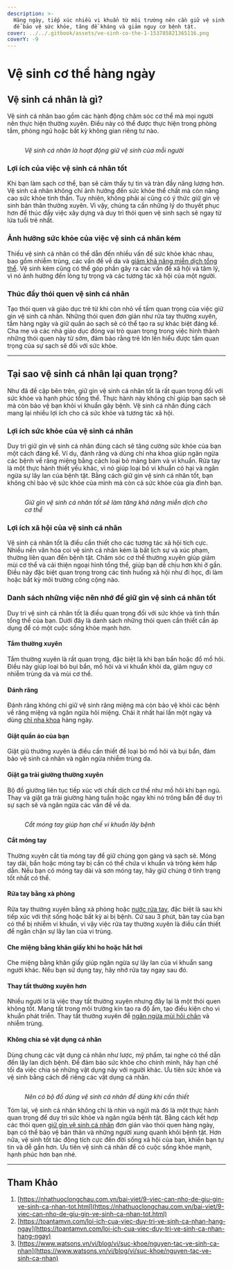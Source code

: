 ```yaml
---
description: >-
  Hàng ngày, tiếp xúc nhiều vi khuẩn từ môi trường nên cần giữ vệ sinh cá nhân
  để bảo vệ sức khỏe, tăng đề kháng và giảm nguy cơ bệnh tật.
cover: ../../.gitbook/assets/ve-sinh-co-the-1-153785821365116.png
coverY: -9
---
```


# Vệ sinh cơ thể hàng ngày

## Vệ sinh cá nhân là gì?

Vệ sinh cá nhân bao gồm các hành động chăm sóc cơ thể mà mọi người nên thực hiện thường xuyên. Điều này có thể được thực hiện trong phòng tắm, phòng ngủ hoặc bất kỳ không gian riêng tư nào.

<figure><img src="../../.gitbook/assets/9_viec_can_nho_de_giu_gin_ve_sin.png" alt=""><figcaption><p><em>Vệ sinh cá nhân là hoạt động  giữ vệ sinh của mỗi người</em></p></figcaption></figure>

### Lợi ích của việc vệ sinh cá nhân tốt

Khi bạn làm sạch cơ thể, bạn sẽ cảm thấy tự tin và tràn đầy năng lượng hơn. Vệ sinh cá nhân không chỉ ảnh hưởng đến sức khỏe thể chất mà còn nâng cao sức khỏe tinh thần. Tuy nhiên, không phải ai cũng có ý thức giữ gìn vệ sinh bản thân thường xuyên. Vì vậy, chúng ta cần những lý do thuyết phục hơn để thúc đẩy việc xây dựng và duy trì thói quen vệ sinh sạch sẽ ngay từ lứa tuổi trẻ nhất.

### Ảnh hưởng sức khỏe của việc vệ sinh cá nhân kém

Thiếu vệ sinh cá nhân có thể dẫn đến nhiều vấn đề sức khỏe khác nhau, bao gồm nhiễm trùng, các vấn đề về da và [giảm khả năng miễn dịch tổng thể](https://nhathuoclongchau.com.vn/bai-viet/luu-lai-ngay-cac-dau-hieu-nhan-biet-he-mien-dich-kem.html). Vệ sinh kém cũng có thể góp phần gây ra các vấn đề xã hội và tâm lý, vì nó ảnh hưởng đến lòng tự trọng và các tương tác xã hội của một người.

### Thúc đẩy thói quen vệ sinh cá nhân

Tạo thói quen và giáo dục trẻ từ khi còn nhỏ về tầm quan trọng của việc giữ gìn vệ sinh cá nhân. Những thói quen đơn giản như rửa tay thường xuyên, tắm hàng ngày và giữ quần áo sạch sẽ có thể tạo ra sự khác biệt đáng kể. Cha mẹ và các nhà giáo dục đóng vai trò quan trọng trong việc hình thành những thói quen này từ sớm, đảm bảo rằng trẻ lớn lên hiểu được tầm quan trọng của sự sạch sẽ đối với sức khỏe.

***

## Tại sao vệ sinh cá nhân lại quan trọng?

Như đã đề cập bên trên, giữ gìn vệ sinh cá nhân tốt là rất quan trọng đối với sức khỏe và hạnh phúc tổng thể. Thực hành này không chỉ giúp bạn sạch sẽ mà còn bảo vệ bạn khỏi vi khuẩn gây bệnh. Vệ sinh cá nhân đúng cách mang lại nhiều lợi ích cho cả sức khỏe và tương tác xã hội.

### Lợi ích sức khỏe của vệ sinh cá nhân

Duy trì giữ gìn vệ sinh cá nhân đúng cách sẽ tăng cường sức khỏe của bạn một cách đáng kể. Ví dụ, đánh răng và dùng chỉ nha khoa giúp ngăn ngừa các bệnh về răng miệng bằng cách loại bỏ mảng bám và vi khuẩn. Rửa tay là một thực hành thiết yếu khác, vì nó giúp loại bỏ vi khuẩn có hại và ngăn ngừa sự lây lan của bệnh tật. Bằng cách giữ gìn vệ sinh cá nhân tốt, bạn không chỉ bảo vệ sức khỏe của mình mà còn cả sức khỏe của gia đình bạn.

<figure><img src="../../.gitbook/assets/suc_khoe_9a2a754b75.png" alt=""><figcaption><p><em>Giữ gìn vệ sinh cá nhân tốt sẽ làm tăng khả năng miễn dịch cho cơ thể</em></p></figcaption></figure>

### Lợi ích xã hội của vệ sinh cá nhân

Vệ sinh cá nhân tốt là điều cần thiết cho các tương tác xã hội tích cực. Nhiều nền văn hóa coi vệ sinh cá nhân kém là bất lịch sự và xúc phạm, thường liên quan đến bệnh tật. Chăm sóc cơ thể thường xuyên giúp giảm mùi cơ thể và cải thiện ngoại hình tổng thể, giúp bạn dễ chịu hơn khi ở gần. Điều này đặc biệt quan trọng trong các tình huống xã hội như đi học, đi làm hoặc bất kỳ môi trường công cộng nào.

### Danh sách những việc nên nhớ để giữ gìn vệ sinh cá nhân tốt

Duy trì vệ sinh cá nhân tốt là điều quan trọng đối với sức khỏe và tinh thần tổng thể của bạn. Dưới đây là danh sách những thói quen cần thiết cần áp dụng để có một cuộc sống khỏe mạnh hơn.

#### Tắm thường xuyên

Tắm thường xuyên là rất quan trọng, đặc biệt là khi bạn bẩn hoặc đổ mồ hôi. Điều này giúp loại bỏ bụi bẩn, mồ hôi và vi khuẩn khỏi da, giảm nguy cơ nhiễm trùng da và mùi cơ thể.

#### Đánh răng

Đánh răng không chỉ giữ vệ sinh răng miệng mà còn bảo vệ khỏi các bệnh về răng miệng và ngăn ngừa hôi miệng. Chải ít nhất hai lần một ngày và dùng [chỉ nha khoa](https://nhathuoclongchau.com.vn/cham-soc-ca-nhan/chi-nha-khoa) hàng ngày.

#### Giặt quần áo của bạn

Giặt giũ thường xuyên là điều cần thiết để loại bỏ mồ hôi và bụi bẩn, đảm bảo vệ sinh cá nhân và ngăn ngừa nhiễm trùng da.

#### Giặt ga trải giường thường xuyên

Bộ đồ giường liên tục tiếp xúc với chất dịch cơ thể như mồ hôi khi bạn ngủ. Thay và giặt ga trải giường hàng tuần hoặc ngay khi nó trông bẩn để duy trì sự sạch sẽ và ngăn ngừa các vấn đề về da.

<figure><img src="../../.gitbook/assets/9_viec_can_nho_de_giu_gin_ve_sin (1).png" alt=""><figcaption><p><em>Cắt móng tay giúp hạn chế vi khuẩn lây bệnh</em></p></figcaption></figure>

#### Cắt móng tay

Thường xuyên cắt tỉa móng tay để giữ chúng gọn gàng và sạch sẽ. Móng tay dài, bẩn hoặc móng tay bị cắn có thể chứa vi khuẩn và trông kém hấp dẫn. Nếu bạn có móng tay dài và sơn móng tay, hãy giữ chúng ở tình trạng tốt nhất có thể.

#### Rửa tay bằng xà phòng

Rửa tay thường xuyên bằng xà phòng hoặc [nước rửa tay](https://nhathuoclongchau.com.vn/cham-soc-ca-nhan/nuoc-rua-tay), đặc biệt là sau khi tiếp xúc với thịt sống hoặc bất kỳ ai bị bệnh. Cứ sau 3 phút, bàn tay của bạn có thể bị nhiễm vi khuẩn, vì vậy việc rửa tay thường xuyên là điều cần thiết để ngăn chặn sự lây lan của vi trùng.

#### Che miệng bằng khăn giấy khi ho hoặc hắt hơi

Che miệng bằng khăn giấy giúp ngăn ngừa sự lây lan của vi khuẩn sang người khác. Nếu bạn sử dụng tay, hãy nhớ rửa tay ngay sau đó.

#### Thay tất thường xuyên hơn

Nhiều người lơ là việc thay tất thường xuyên nhưng đây lại là một thói quen không tốt. Mang tất trong môi trường kín tạo ra độ ẩm, tạo điều kiện cho vi khuẩn phát triển. Thay tất thường xuyên để [ngăn ngừa mùi hôi chân](https://nhathuoclongchau.com.vn/bai-viet/goi-y-mot-so-thuoc-tri-hoi-chan-hieu-qua-nhat-ma-ban-nen-dung-64208.html) và nhiễm trùng.

#### Không chia sẻ vật dụng cá nhân

Dùng chung các vật dụng cá nhân như lược, mỹ phẩm, tai nghe có thể dẫn đến lây lan dịch bệnh. Để đảm bảo sức khỏe cho chính mình, hãy hạn chế tối đa việc chia sẻ những vật dụng này với người khác. Ưu tiên sức khỏe và vệ sinh bằng cách để riêng các vật dụng cá nhân.

<figure><img src="../../.gitbook/assets/9_viec_can_nho_de_giu_gin_ve_sin (2).png" alt=""><figcaption><p><em>Nên có bộ đồ dùng vệ sinh cá nhân để dùng khi cần thiết</em></p></figcaption></figure>

Tóm lại, vệ sinh cá nhân không chỉ là nhìn và ngửi mà đó là một thực hành quan trọng để duy trì sức khỏe và ngăn ngừa bệnh tật. Bằng cách kết hợp các thói quen [giữ gìn vệ sinh cá nhân](https://nhathuoclongchau.com.vn/bai-viet/9-viec-can-nho-de-giu-gin-ve-sinh-ca-nhan-tot.html) đơn giản vào thói quen hàng ngày, bạn có thể bảo vệ bản thân và những người xung quanh khỏi bệnh tật. Hơn nữa, vệ sinh tốt tác động tích cực đến đời sống xã hội của bạn, khiến bạn tự tin và dễ gần hơn. Ưu tiên vệ sinh cá nhân để có cuộc sống khỏe mạnh, hạnh phúc hơn bạn nhé.

***

## Tham Khảo

1. [https://nhathuoclongchau.com.vn/bai-viet/9-viec-can-nho-de-giu-gin-ve-sinh-ca-nhan-tot.html](https://nhathuoclongchau.com.vn/bai-viet/9-viec-can-nho-de-giu-gin-ve-sinh-ca-nhan-tot.html)
2. [https://toantamvn.com/loi-ich-cua-viec-duy-tri-ve-sinh-ca-nhan-hang-ngay](https://toantamvn.com/loi-ich-cua-viec-duy-tri-ve-sinh-ca-nhan-hang-ngay)
3. [https://www.watsons.vn/vi/blog/vi/suc-khoe/nguyen-tac-ve-sinh-ca-nhan](https://www.watsons.vn/vi/blog/vi/suc-khoe/nguyen-tac-ve-sinh-ca-nhan)

